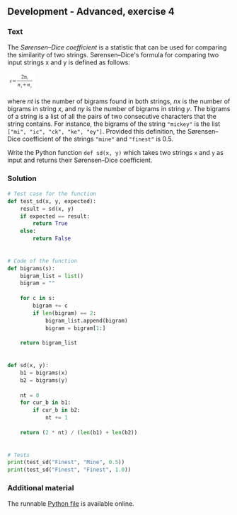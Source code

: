 ## Development - Advanced, exercise 4

### Text
The *Sørensen–Dice coefficient* is a statistic that can be used for comparing the similarity of two strings. Sørensen–Dice's formula for comparing two input strings x and y is defined as follows:

<img src="img/dice.png" alt="Sørensen–Dice coefficient" style="max-height:40px;" />

where *nt* is the number of bigrams found in both strings, *nx* is the number of bigrams in string *x*, and *ny* is the number of bigrams in string *y*. The bigrams of a string is a list of all the pairs of two consecutive characters that the string contains. For instance, the bigrams of the string `"mickey"` is the list `["mi", "ic", "ck", "ke", "ey"]`. Provided this definition, the Sørensen–Dice coefficient of the strings `"mine"` and `"finest"` is 0.5.

Write the Python function `def sd(x, y)` which takes two strings `x` and `y` as input and returns their Sørensen–Dice coefficient.

### Solution
```python
# Test case for the function
def test_sd(x, y, expected):
    result = sd(x, y)
    if expected == result:
        return True
    else:
        return False


# Code of the function
def bigrams(s):
    bigram_list = list()
    bigram = ""

    for c in s:
        bigram += c
        if len(bigram) == 2:
            bigram_list.append(bigram)
            bigram = bigram[1:]

    return bigram_list


def sd(x, y):
    b1 = bigrams(x)
    b2 = bigrams(y)

    nt = 0
    for cur_b in b1:
        if cur_b in b2:
            nt += 1

    return (2 * nt) / (len(b1) + len(b2))


# Tests
print(test_sd("Finest", "Mine", 0.5))
print(test_sd("Finest", "Finest", 1.0))
``` 

### Additional material
The runnable [Python file](exercise_4.py) is available online.
